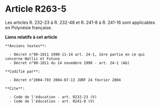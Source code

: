 # Article R263-5

Les articles R. 232-23 à R. 232-48 et R. 241-8 à R. 241-16 sont applicables en Polynésie française.

**Liens relatifs à cet article**

	**Anciens textes**:

	  - Décret n°90-1011 1990-11-14 art. 24-1, 1ère partie en ce qui concerne Wallis et Futuna
	  - Décret n°90-1011 du 14 novembre 1990 - art. 24-1 (Ab)

	**Codifié par**:

	  - Décret n°2004-703 2004-07-13 JORF 24 février 2004

	**Cite**:

	  - Code de l'éducation - art. R232-23 (V)
	  - Code de l'éducation - art. R241-8 (V)
